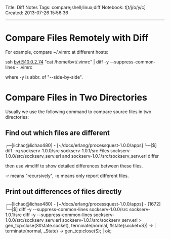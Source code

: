 Title: Diff Notes
Tags: compare;shell;linux;diff
Notebook: t[t/j/o/y/c]
Created: 2013-07-26 15:56:36

------

# Compare Files Remotely with Diff

 

For example, compare ~/.vimrc at different hosts:

 

 ssh bvt@10.0.2.74 "cat /home/bvt/.vimrc" | diff -y --suppress-common-lines - .vimrc

 

where -y is abbr. of "--side-by-side".

 

# Compare Files in Two Directories

 

Usually we use the following command to compare source files in two directories:

 

## Find out which files are different

 

 ┌─[lichao@lichao480] - [~/docs/erlang/processquest-1.0.0/apps] 
 └─[$] diff -rq sockserv-1.0.0/src sockserv-1.0.1/src 
 Files sockserv-1.0.0/src/sockserv_serv.erl and sockserv-1.0.1/src/sockserv_serv.erl differ

 

then use vimdiff to show detailed differences between these files.

-r means "recursively", -q means only report different files.

 

## Print out differences of files directly

 

 ┌─[lichao@lichao480] - [~/docs/erlang/processquest-1.0.0/apps] - [1672] 
 └─[$] diff -y --suppress-common-lines sockserv-1.0.0/src sockserv-1.0.1/src 
 diff -y --suppress-common-lines sockserv-1.0.0/src/sockserv_serv.erl sockserv-1.0.1/src/sockserv_serv.erl 
          >  gen_tcp:close(S#state.socket), 
 terminate(normal, #state{socket=S}) ->    | terminate(normal, _State) -> 
  gen_tcp:close(S);       |  ok;